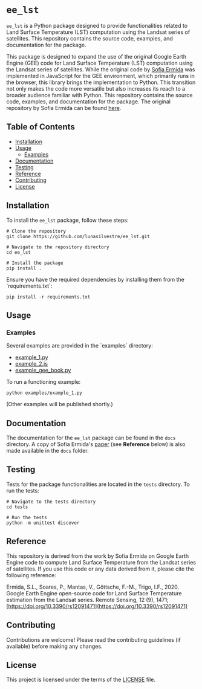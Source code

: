 # `ee_lst`

`ee_lst` is a Python package designed to provide functionalities related to Land Surface Temperature (LST) computation using the Landsat series of satellites. This repository contains the source code, examples, and documentation for the package.

This package is designed to expand the use of the original Google Earth Engine (GEE) code for Land Surface Temperature (LST) computation using the Landsat series of satellites. While the original code by [Sofia Ermida](https://github.com/sofiaermida) was implemented in JavaScript for the GEE environment, which primarily runs in the browser, this library brings the implementation to Python. This transition not only makes the code more versatile but also increases its reach to a broader audience familiar with Python. This repository contains the source code, examples, and documentation for the package. The original repository by Sofia Ermida can be found [here](https://github.com/sofiaermida/Landsat_SMW_LST).

## Table of Contents

- [Installation](#installation)
- [Usage](#usage)
  - [Examples](#examples)
- [Documentation](#documentation)
- [Testing](#testing)
- [Reference](#reference)
- [Contributing](#contributing)
- [License](#license)

## Installation

To install the `ee_lst` package, follow these steps:

```
# Clone the repository
git clone https://github.com/lunasilvestre/ee_lst.git

# Navigate to the repository directory
cd ee_lst

# Install the package
pip install .
```

Ensure you have the required dependencies by installing them from the \`requirements.txt\`:

```
pip install -r requirements.txt
```

## Usage

### Examples

Several examples are provided in the \`examples\` directory:

- [example_1.py](./examples/example_1.py)
- [example_2.js](./examples/example_2.js)
- [example_gee_book.py](./examples/example_gee_book.py)

To run a functioning example:

```
python examples/example_1.py
```

(Other examples will be published shortly.)

## Documentation

The documentation for the `ee_lst` package can be found in the `docs` directory. A copy of Sofia Ermida's [paper](https://doi.org/10.3390/rs12091471) (see **Reference** below) is also made available in the `docs` folder.

## Testing

Tests for the package functionalities are located in the `tests` directory. To run the tests:

```
# Navigate to the tests directory
cd tests

# Run the tests
python -m unittest discover
```

## Reference

This repository is derived from the work by Sofia Ermida on Google Earth Engine code to compute Land Surface Temperature from the Landsat series of satellites. If you use this code or any data derived from it, please cite the following reference:

Ermida, S.L., Soares, P., Mantas, V., Göttsche, F.-M., Trigo, I.F., 2020. 
    Google Earth Engine open-source code for Land Surface Temperature estimation from the Landsat series.
    Remote Sensing, 12 (9), 1471; [https://doi.org/10.3390/rs12091471](https://doi.org/10.3390/rs12091471)

## Contributing

Contributions are welcome! Please read the contributing guidelines (if available) before making any changes.

## License

This project is licensed under the terms of the [LICENSE](./LICENSE) file.
